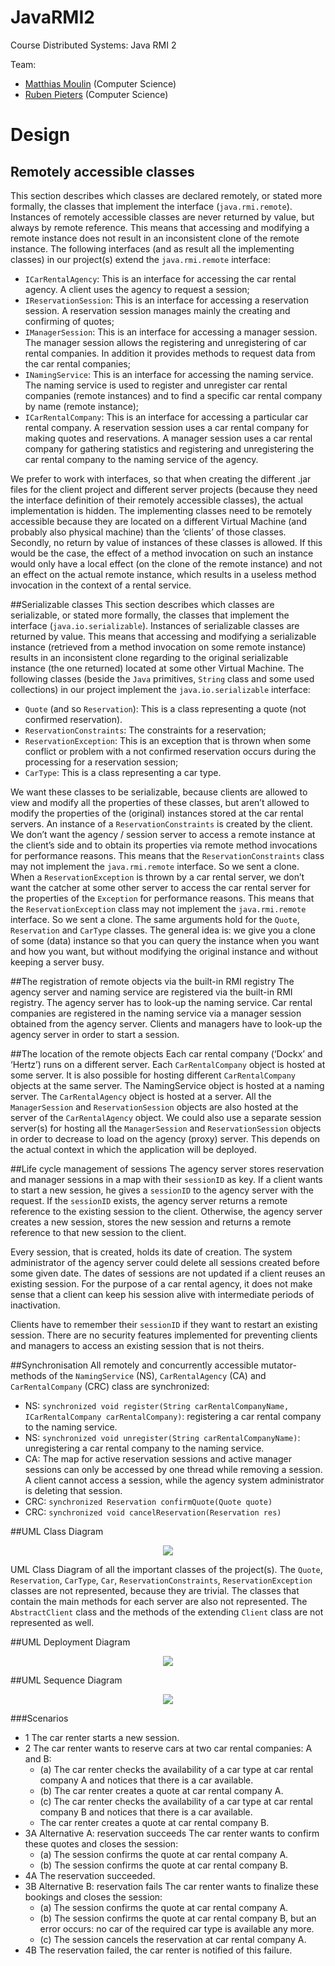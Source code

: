 # JavaRMI2
Course Distributed Systems: Java RMI 2

Team:
* [Matthias Moulin](https://github.com/matt77hias) (Computer Science)
* [Ruben Pieters](https://github.com/rubenpieters) (Computer Science)

# Design
## Remotely accessible classes
This section describes which classes are declared remotely, or stated more formally, the classes that implement the interface (`java.rmi.remote`). Instances of remotely accessible classes are never returned by value, but always by remote reference. This means that accessing and modifying a remote instance does not result in an inconsistent clone of the remote instance. The following interfaces (and as result all the implementing classes) in our project(s) extend the `java.rmi.remote` interface:

* `ICarRentalAgency`: This is an interface for accessing the car rental agency. A client uses the agency to request a session;
*	`IReservationSession`: This is an interface for accessing a reservation session. A reservation session manages mainly the creating and confirming of quotes;
*	`IManagerSession`: This is an interface for accessing a manager session. The manager session allows the registering and unregistering of car rental companies. In addition it provides methods to request data from the car rental companies;
*	`INamingService`: This is an interface for accessing the naming service. The naming service is used to register and unregister car rental companies (remote instances) and to find a specific car rental company by name (remote instance);
*	`ICarRentalCompany`: This is an interface for accessing a particular car rental company. A reservation session uses a car rental company for making quotes and reservations. A manager session uses a car rental company for gathering statistics and registering and unregistering the car rental company to the naming service of the agency.

We prefer to work with interfaces, so that when creating the different .jar files for the client project and different server projects (because they need the interface definition of their remotely accessible classes), the actual implementation is hidden.
The implementing classes need to be remotely accessible because they are located on a different Virtual Machine (and probably also physical machine) than the ‘clients’ of those classes. Secondly, no return by value of instances of these classes is allowed. If this would be the case, the effect of a method invocation on such an instance would only have a local effect (on the clone of the remote instance) and not an effect on the actual remote instance, which results in a useless method invocation in the context of a rental service.

##Serializable classes
This section describes which classes are serializable, or stated more formally, the classes that implement the interface (`java.io.serializable`). Instances of serializable classes are returned by value. This means that accessing and modifying a serializable instance (retrieved from a method invocation on some remote instance) results in an inconsistent clone regarding to the original serializable instance (the one returned) located at some other Virtual Machine. The following classes (beside the `Java` primitives, `String` class and some used collections) in our project implement the `java.io.serializable` interface:

*	`Quote` (and so `Reservation`): This is a class representing a quote (not confirmed reservation).
* `ReservationConstraints`: The constraints for a reservation;
*	`ReservationException`: This is an exception that is thrown when some conflict or problem with a not confirmed reservation occurs during the processing for a reservation session;
*	`CarType`: This is a class representing a car type.

We want these classes to be serializable, because clients are allowed to view and modify all the properties of these classes, but aren’t allowed to modify the properties of the (original) instances stored at the car rental servers. An instance of a `ReservationConstraints` is created by the client. We don’t want the agency / session server to access a remote instance at the client’s side and to obtain its properties via remote method invocations for performance reasons. This means that the `ReservationConstraints` class may not implement the `java.rmi.remote` interface. So we sent a clone. When a `ReservationException` is thrown by a car rental server, we don’t want the catcher at some other server to access the car rental server for the properties of the `Exception` for performance reasons. This means that the `ReservationException` class may not implement the `java.rmi.remote` interface. So we sent a clone. The same arguments hold for the `Quote`, `Reservation` and `CarType` classes. The general idea is: we give you a clone of some (data) instance so that you can query the instance when you want and how you want, but without modifying the original instance and without keeping a server busy.

##The registration of remote objects via the built-in RMI registry
The agency server and naming service are registered via the built-in RMI registry. The agency server has to look-up the naming service. Car rental companies are registered in the naming service via a manager session obtained from the agency server. Clients and managers have to look-up the agency server in order to start a session.

##The location of the remote objects
Each car rental company (‘Dockx’ and ‘Hertz’) runs on a different server. Each `CarRentalCompany` object is hosted at some server. It is also possible for hosting different `CarRentalCompany` objects at the same server. The NamingService object is hosted at a naming server. The `CarRentalAgency` object is hosted at a server. All the `ManagerSession` and `ReservationSession` objects are also hosted at the server of the `CarRentalAgency` object.
We could also use a separate session server(s) for hosting all the `ManagerSession` and `ReservationSession` objects in order to decrease to load on the agency (proxy) server. This depends on the actual context in which the application will be deployed.

##Life cycle management of sessions
The agency server stores reservation and manager sessions in a map with their `sessionID` as key. If a client wants to start a new session, he gives a `sessionID` to the agency server with the request. If the `sessionID` exists, the agency server returns a remote reference to the existing session to the client. Otherwise, the agency server creates a new session, stores the new session and returns a remote reference to that new session to the client.

Every session, that is created, holds its date of creation. The system administrator of the agency server could delete all sessions created before some given date. The dates of sessions are not updated if a client reuses an existing session. For the purpose of a car rental agency, it does not make sense that a client can keep his session alive with intermediate periods of inactivation.

Clients have to remember their `sessionID` if they want to restart an existing session. There are no security features implemented for preventing clients and managers to access an existing session that is not theirs.

##Synchronisation
All remotely and concurrently accessible mutator-methods of the `NamingService` (NS), `CarRentalAgency` (CA) and `CarRentalCompany` (CRC) class are synchronized:

* NS: `synchronized void register(String carRentalCompanyName, ICarRentalCompany carRentalCompany)`: registering a car rental company to the naming service.
*	NS: `synchronized void unregister(String carRentalCompanyName)`: unregistering a car rental company to the naming service.
*	CA: The map for active reservation sessions and active manager sessions can only be accessed by one thread while removing a session. A client cannot access a session, while the agency system administrator is deleting that session.
*	CRC: `synchronized Reservation confirmQuote(Quote quote)`
*	CRC: `synchronized void cancelReservation(Reservation res)`

##UML Class Diagram

<p align="center"><img src="https://github.com/matt77hias/JavaRMI2/blob/master/res/UML Class Diagram.jpg" ></p>

UML Class Diagram of all the important classes of the project(s). The `Quote`, `Reservation`, `CarType`, `Car`, `ReservationConstraints`, `ReservationException` classes are not represented, because they are trivial. The classes that contain the main methods for each server are also not represented. The `AbstractClient` class and the methods of the extending `Client` class are not represented as well.

##UML Deployment Diagram

<p align="center"><img src="https://github.com/matt77hias/JavaRMI2/blob/master/res/UML%20Deployment Diagram.jpg" ></p>

##UML Sequence Diagram

<p align="center"><img src="https://github.com/matt77hias/JavaRMI2/blob/master/res/UML Sequence Diagram.jpg" ></p>

###Scenarios
* 1 The car renter starts a new session.
* 2 The car renter wants to reserve cars at two car rental companies: A and B:
  *  (a) The car renter checks the availability of a car type at car rental company A and notices
that there is a car available.
  *  (b) The car renter creates a quote at car rental company A.
  *  (c) The car renter checks the availability of a car type at car rental company B and notices
that there is a car available.
  *  The car renter creates a quote at car rental company B.
* 3A Alternative A: reservation succeeds
The car renter wants to confirm these quotes and closes the session:
  *  (a) The session confirms the quote at car rental company A.
  * (b) The session confirms the quote at car rental company B.
* 4A The reservation succeeded.
* 3B Alternative B: reservation fails
The car renter wants to finalize these bookings and closes the session:
  * (a) The session confirms the quote at car rental company A.
  * (b) The session confirms the quote at car rental company B, but an error occurs: no car of
the required car type is available any more.
  * (c) The session cancels the reservation at car rental company A.
* 4B The reservation failed, the car renter is notified of this failure.
